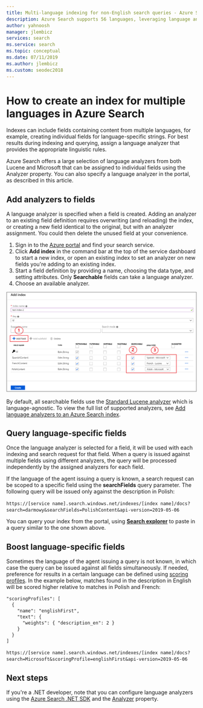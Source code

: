 ```yaml
---
title: Multi-language indexing for non-English search queries - Azure Search
description: Azure Search supports 56 languages, leveraging language analyzers from Lucene and Natural Language Processing technology from Microsoft.
author: yahnoosh
manager: jlembicz
services: search
ms.service: search
ms.topic: conceptual
ms.date: 07/11/2019
ms.author: jlembicz
ms.custom: seodec2018
---
```


# How to create an index for multiple languages in Azure Search

Indexes can include fields containing content from multiple languages, for example, creating individual fields for language-specific strings. For best results during indexing and querying, assign a language analyzer that provides the appropriate linguistic rules. 

Azure Search offers a large selection of language analyzers from both Lucene and Microsoft that can be assigned to individual fields using the Analyzer property. You can also specify a language analyzer in the portal, as described in this article.

## Add analyzers to fields

A language analyzer is specified when a field is created. Adding an analyzer to an existing field definition requires overwriting (and reloading) the index, or creating a new field identical to the original, but with an analyzer assignment. You could then delete the unused field at your convenience.

1. Sign in to the [Azure portal](https://portal.azure.com) and find your search service.
1. Click **Add index** in the command bar at the top of the service dashboard to start a new index, or open an existing index to set an analyzer on new fields you're adding to an existing index.
1. Start a field definition by providing a name, choosing the data type, and setting attributes. Only **Searchable** fields can take a language analyzer.
1. Choose an available analyzer.

![Assign language analyzers during field definition](media/search-language-support/AnalyzerTab.png "Assign language analyzers during field definition")

By default, all searchable fields use the [Standard Lucene analyzer](https://lucene.apache.org/core/4_10_0/analyzers-common/org/apache/lucene/analysis/standard/StandardAnalyzer.html) which is language-agnostic. To view the full list of supported analyzers, see [Add language analyzers to an Azure Search index](index-add-language-analyzers.md).

## Query language-specific fields

Once the language analyzer is selected for a field, it will be used with each indexing and search request for that field. When a query is issued against multiple fields using different analyzers, the query will be processed independently by the assigned analyzers for each field.

If the language of the agent issuing a query is known, a search request can be scoped to a specific field using the **searchFields** query parameter. The following query will be issued only against the description in Polish:

`https://[service name].search.windows.net/indexes/[index name]/docs?search=darmowy&searchFields=PolishContent&api-version=2019-05-06`

You can query your index from the portal, using [**Search explorer**](search-explorer.md) to paste in a query similar to the one shown above.

## Boost language-specific fields

Sometimes the language of the agent issuing a query is not known, in which case the query can be issued against all fields simultaneously. If needed, preference for results in a certain language can be defined using [scoring profiles](index-add-scoring-profiles.md). In the example below, matches found in the description in English will be scored higher relative to matches in Polish and French:

    "scoringProfiles": [
      {
        "name": "englishFirst",
        "text": {
          "weights": { "description_en": 2 }
        }
      }
    ]

`https://[service name].search.windows.net/indexes/[index name]/docs?search=Microsoft&scoringProfile=englishFirst&api-version=2019-05-06`

## Next steps

If you're a .NET developer, note that you can configure language analyzers using the [Azure Search .NET SDK](https://www.nuget.org/packages/Microsoft.Azure.Search) and the [Analyzer](https://docs.microsoft.com/dotnet/api/microsoft.azure.search.models.analyzer?view=azure-dotnet) property. 